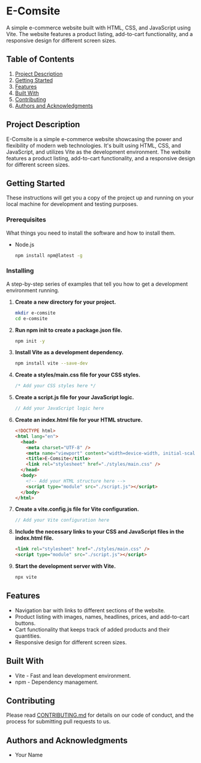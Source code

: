 # E-Comsite

A simple e-commerce website built with HTML, CSS, and JavaScript using Vite. The website features a product listing, add-to-cart functionality, and a responsive design for different screen sizes.

## Table of Contents

1. [Project Description](#project-description)
2. [Getting Started](#getting-started)
3. [Features](#features)
4. [Built With](#built-with)
5. [Contributing](#contributing)
6. [Authors and Acknowledgments](#authors-and-acknowledgments)

## Project Description

E-Comsite is a simple e-commerce website showcasing the power and flexibility of modern web technologies. It's built using HTML, CSS, and JavaScript, and utilizes Vite as the development environment. The website features a product listing, add-to-cart functionality, and a responsive design for different screen sizes.

## Getting Started

These instructions will get you a copy of the project up and running on your local machine for development and testing purposes.

### Prerequisites

What things you need to install the software and how to install them.

- Node.js

  ```bash
  npm install npm@latest -g
  ```

### Installing

A step-by-step series of examples that tell you how to get a development environment running.

1. **Create a new directory for your project.**

   ```bash
   mkdir e-comsite
   cd e-comsite
   ```

2. **Run npm init to create a package.json file.**

   ```bash
   npm init -y
   ```

3. **Install Vite as a development dependency.**

   ```bash
   npm install vite --save-dev
   ```

4. **Create a styles/main.css file for your CSS styles.**

   ```css
   /* Add your CSS styles here */
   ```

5. **Create a script.js file for your JavaScript logic.**

   ```javascript
   // Add your JavaScript logic here
   ```

6. **Create an index.html file for your HTML structure.**

   ```html
   <!DOCTYPE html>
   <html lang="en">
     <head>
       <meta charset="UTF-8" />
       <meta name="viewport" content="width=device-width, initial-scale=1.0" />
       <title>E-Comsite</title>
       <link rel="stylesheet" href="./styles/main.css" />
     </head>
     <body>
       <!-- Add your HTML structure here -->
       <script type="module" src="./script.js"></script>
     </body>
   </html>
   ```

7. **Create a vite.config.js file for Vite configuration.**

   ```javascript
   // Add your Vite configuration here
   ```

8. **Include the necessary links to your CSS and JavaScript files in the index.html file.**

   ```html
   <link rel="stylesheet" href="./styles/main.css" />
   <script type="module" src="./script.js"></script>
   ```

9. **Start the development server with Vite.**

   ```bash
   npx vite
   ```

## Features

- Navigation bar with links to different sections of the website.
- Product listing with images, names, headlines, prices, and add-to-cart buttons.
- Cart functionality that keeps track of added products and their quantities.
- Responsive design for different screen sizes.

## Built With

- Vite - Fast and lean development environment.
- npm - Dependency management.

## Contributing

Please read [CONTRIBUTING.md](CONTRIBUTING.md) for details on our code of conduct, and the process for submitting pull requests to us.

## Authors and Acknowledgments

- Your Name
